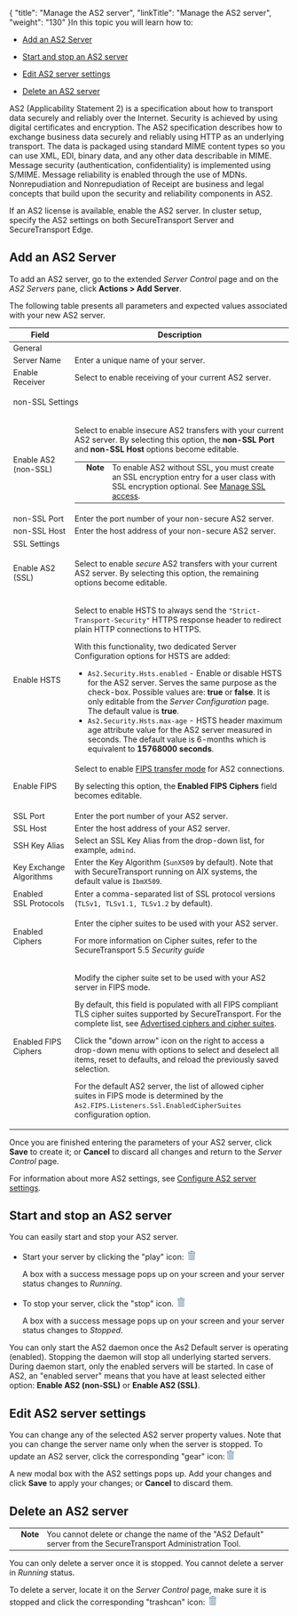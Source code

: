 {
    "title": "Manage the  AS2 server",
    "linkTitle": "Manage the  AS2 server",
    "weight": "130"
}In this topic you will learn how to:



-   [Add an AS2 Server](#add)

-   [Start and stop an AS2 server](#start)

-   [Edit AS2 server settings](#edit)

-   [Delete an AS2 server](#delete)



AS2 (Applicability Statement 2) is a specification about how to transport data securely and reliably over the Internet. Security is achieved by using digital certificates and encryption. The AS2 specification describes how to exchange business data securely and reliably using HTTP as an underlying transport. The data is packaged using standard MIME content types so you can use XML, EDI, binary data, and any other data describable in MIME. Message security (authentication, confidentiality) is implemented using S/MIME. Message reliability is enabled through the use of MDNs. Nonrepudiation and Nonrepudiation of Receipt are business and legal concepts that build upon the security and reliability components in AS2.



If an AS2 license is available, enable the AS2 server. In cluster setup, specify the AS2 settings on both SecureTransport Server and SecureTransport Edge.



## <span id="Add"></span>Add an AS2 Server



To add an AS2 server, go to the extended *Server Control* page and on the *AS2 Servers* pane, click **Actions &gt; Add Server**.



The following table presents all parameters and expected values associated with your new AS2 server.



<table cellspacing="0">
   <col/>
   <col/>
   <thead>
      <tr>
         <th>Field</th>
         <th>Description</th>
      </tr>
   </thead>
   <tbody>
      <tr>
         <td colspan="2">General         </td>
      </tr>
      <tr>
         <td>Server Name         </td>
         <td>Enter a unique name of your server.          </td>
      </tr>
      <tr>
         <td>Enable Receiver         </td>
         <td>Select to enable receiving of your current AS2 server.         </td>
      </tr>
      <tr>
         <td colspan="2">
<p colspan="2">non-SSL Settings</p>
         </td>
      </tr>
      <tr>
         <td>Enable AS2 (non-SSL)         </td>
         <td>
            <p>Select to enable  insecure AS2 transfers with your current AS2 server. By selecting this option, the <b>non-SSL Port</b> and <b>non-SSL Host</b> options become editable. </p>
            <p><table cellpadding="0" cellspacing="0">
   <col/>
   <col/>
   <col/>
      <tr>
         <td valign="top">         </td>
         <td valign="top"><span><b>Note</b></span>
         </td>
         <td data-mc-autonum="&lt;b&gt;Note&lt;/b&gt;" valign="top"><span>To enable AS2 without SSL, you must create an SSL encryption entry for a user class with SSL encryption optional. See </span><a href="../../../c_st_accesscontrol/c_st_sslaccess_new/t_st_sslaccess_new">Manage SSL access</a>.
                                     </td>
      </tr>
</table></p>
         </td>
      </tr>
      <tr>
         <td>non-SSL Port         </td>
         <td>Enter the port number of your non-secure AS2 server.         </td>
      </tr>
      <tr>
         <td>non-SSL Host         </td>
         <td>Enter the host address of your non-secure AS2 server.         </td>
      </tr>
      <tr>
         <td colspan="2">SSL Settings         </td>
      </tr>
      <tr>
         <td>Enable AS2 (SSL)         </td>
         <td>
            <p>Select to enable  <i>secure</i> AS2 transfers with your current AS2 server. By selecting this option, the remaining options become editable. </p>
         </td>
      </tr>
      <tr>
         <td>Enable HSTS         </td>
         <td>
            <p>Select to enable HSTS to always send the <code>"Strict-Transport-Security"</code> HTTPS response header to redirect plain HTTP connections to HTTPS.</p>
            <p>With this functionality, two dedicated Server Configuration options for HSTS are added:</p>
            <ul>
               <li><code>As2.Security.Hsts.enabled</code> - Enable or disable HSTS for the AS2 server. Serves the same purpose as the check-box. Possible values are: <strong>true</strong> or <strong>false</strong>. It is only editable from the <em>Server Configuration</em> page. The default value is <strong>true</strong>.               </li>
               <li><code>As2.Security.Hsts.max-age</code> - HSTS header maximum age attribute value for the AS2 server measured in seconds. The default value is 6-months which is equivalent to <strong>15768000 seconds</strong>.               </li>
            </ul>
         </td>
      </tr>
      <tr>
         <td>Enable FIPS         </td>
         <td>Select to enable <a href="../../../c_st_fipstransfermode">FIPS transfer mode</a> for AS2 connections.             <p>By selecting this option, the <b>Enabled FIPS Ciphers</b> field becomes editable.</p>         </td>
      </tr>
      <tr>
         <td>SSL Port         </td>
         <td>Enter the port number of your AS2 server.         </td>
      </tr>
      <tr>
         <td>SSL Host         </td>
         <td>Enter the host address of your AS2 server.         </td>
      </tr>
      <tr>
         <td>SSH Key Alias         </td>
         <td>Select an
SSL Key Alias
from the drop-down list, for example,
<code>admind</code>.         </td>
      </tr>
      <tr>
         <td>Key Exchange Algorithms         </td>
         <td>Enter the Key Algorithm (<code>SunX509</code> by default). Note that with <span>SecureTransport</span> running on AIX systems, the default value is <code>IbmX509</code>.         </td>
      </tr>
      <tr>
         <td>Enabled SSL Protocols         </td>
         <td>Enter a comma-separated list of SSL protocol versions (<code>TLSv1, TLSv1.1, TLSv1.2</code> by default).         </td>
      </tr>
      <tr>
         <td>Enabled Ciphers         </td>
         <td>
            <p>Enter the cipher suites to be used with your AS2 server. </p>
            <p>For more information on Cipher suites, refer to the <span>SecureTransport</span><i> </i><span>5.5</span><i> Security guide</i></p>
         </td>
      </tr>
      <tr>
         <td>Enabled FIPS Ciphers         </td>
         <td>
            <p>Modify the cipher suite set to be used with your AS2 server in FIPS mode. </p>
            <p>By default, this field is populated with all FIPS  compliant TLS cipher suites supported by <span>SecureTransport</span>. For the complete list, see <a href="../../../c_st_fipstransfermode/r_st_required_ciphers_cipher_suites">Advertised ciphers and cipher suites</a>.</p>
            <p>Click the "down arrow" icon on the right to access a drop-down menu with options to select and deselect all items, reset to defaults, and reload  the previously saved selection.</p>
            <p>For the default AS2 server, the list of allowed cipher suites in FIPS mode is determined by the <code>As2.FIPS.Listeners.Ssl.EnabledCipherSuites</code> configuration option.</p>
         </td>
      </tr>
   </tbody>
</table>



Once you are finished entering the parameters of your AS2 server, click **Save** to create it; or **Cancel** to discard all changes and return to the *Server Control* page.



For information about more AS2 settings, see [Configure AS2 server settings](../../../c_st_setup/t_st_as2serverconfiguration).



## <span id="Start"></span>Start and stop an AS2 server



You can easily start and stop your AS2 server.



-   Start your server by clicking the "play" icon: ![](trashcan-icon.png)  

    A box with a success message pops up on your screen and your server status changes to *Running*.

-   To stop your server, click the "stop" icon. ![](trashcan-icon.png)  

    A box with a success message pops up on your screen and your server status changes to *Stopped*.



You can only start the AS2 daemon once the As2 Default server is operating (enabled). Stopping the daemon will stop all underlying started servers. During daemon start, only the enabled servers will be started. In case of AS2, an "enabled server" means that you have at least selected either option: **Enable AS2 (non-SSL)** or **Enable AS2 (SSL)**.



## <span id="Edit"></span>Edit AS2 server settings



You can change any of the selected AS2 server property values. Note that you can change the server name only when the server is stopped. To update an AS2 server, click the corresponding "gear" icon:![](trashcan-icon.png)



A new modal box with the AS2 settings pops up. Add your changes and click **Save** to apply your changes; or **Cancel** to discard them.



## <span id="Delete"></span>Delete an AS2 server



<table cellpadding="0" cellspacing="0">
   <col/>
   <col/>
   <col/>
      <tr>
         <td valign="top">         </td>
         <td valign="top"><span><b>Note</b></span>
         </td>
         <td data-mc-autonum="&lt;b&gt;Note&lt;/b&gt;" valign="top">You cannot delete or change the name of the "AS2 Default" server from the <span>SecureTransport</span> Administration Tool.         </td>
      </tr>
</table>



You can only delete a server once it is stopped. You cannot delete a server in *Running* status.



To delete a server, locate it on the *Server Control* page, make sure it is stopped and click the corresponding "trashcan" icon: ![](trashcan-icon.png)

